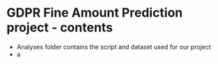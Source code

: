 # GDPR Fine Amount Prediction project - contents
 * Analyses folder contains the script and dataset used for our project
 * a
